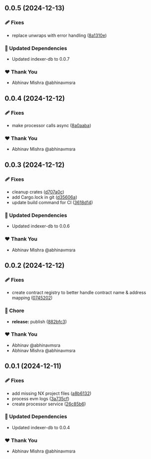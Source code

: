 ## 0.0.5 (2024-12-13)

### 🩹 Fixes

- replace unwraps with error handling ([8a1310e](https://github.com/abhinavmsra/indexer-rs/commit/8a1310e))

### 🧱 Updated Dependencies

- Updated indexer-db to 0.0.7

### ❤️ Thank You

- Abhinav Mishra @abhinavmsra

## 0.0.4 (2024-12-12)

### 🩹 Fixes

- make processor calls async ([8a0aaba](https://github.com/abhinavmsra/indexer-rs/commit/8a0aaba))

### ❤️ Thank You

- Abhinav Mishra @abhinavmsra

## 0.0.3 (2024-12-12)

### 🩹 Fixes

- cleanup crates ([d707a0c](https://github.com/abhinavmsra/indexer-rs/commit/d707a0c))
- add Cargo.lock in git ([d35606a](https://github.com/abhinavmsra/indexer-rs/commit/d35606a))
- update build command for CI ([3618d14](https://github.com/abhinavmsra/indexer-rs/commit/3618d14))

### 🧱 Updated Dependencies

- Updated indexer-db to 0.0.6

### ❤️ Thank You

- Abhinav Mishra @abhinavmsra

## 0.0.2 (2024-12-12)

### 🩹 Fixes

- create contract registry to better handle contract name & address mapping ([0745202](https://github.com/abhinavmsra/indexer-rs/commit/0745202))

### 🏡 Chore

- **release:** publish ([882bfc3](https://github.com/abhinavmsra/indexer-rs/commit/882bfc3))

### ❤️ Thank You

- Abhinav @abhinavmsra
- Abhinav Mishra @abhinavmsra

## 0.0.1 (2024-12-11)

### 🩹 Fixes

- add missing NX project files ([a8b6132](https://github.com/abhinavmsra/indexer-rs/commit/a8b6132))
- process evm logs ([3a735cf](https://github.com/abhinavmsra/indexer-rs/commit/3a735cf))
- create processor service ([26c85b6](https://github.com/abhinavmsra/indexer-rs/commit/26c85b6))

### 🧱 Updated Dependencies

- Updated indexer-db to 0.0.4

### ❤️ Thank You

- Abhinav Mishra @abhinavmsra